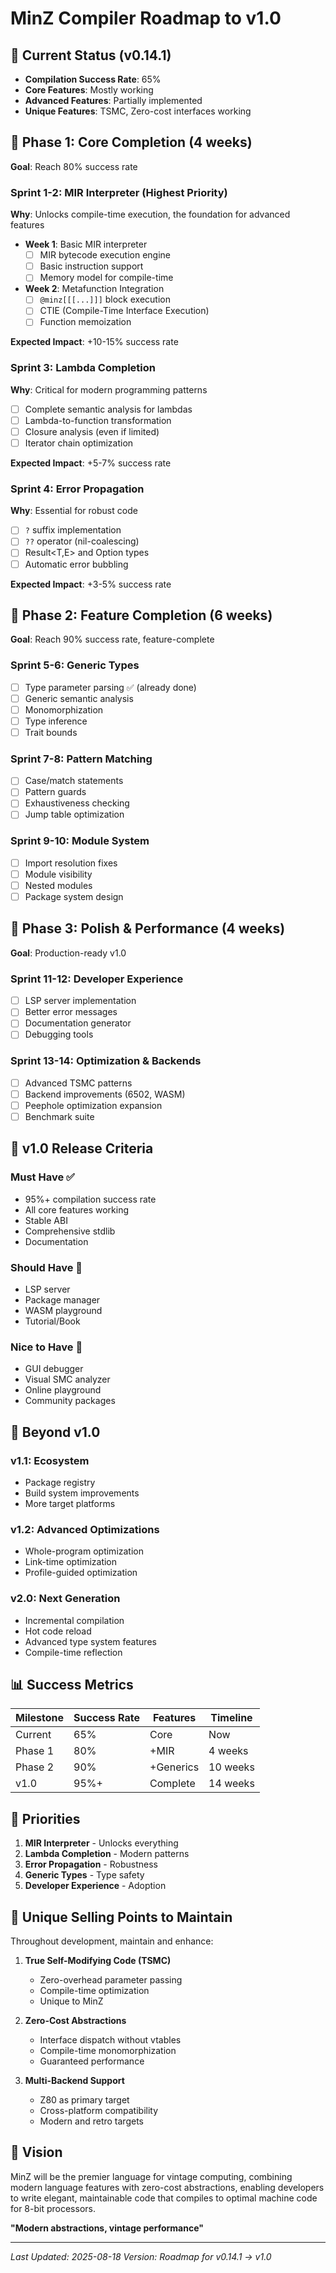 # MinZ Compiler Roadmap to v1.0

## 🎯 Current Status (v0.14.1)
- **Compilation Success Rate**: 65%
- **Core Features**: Mostly working
- **Advanced Features**: Partially implemented
- **Unique Features**: TSMC, Zero-cost interfaces working

## 📅 Phase 1: Core Completion (4 weeks)
**Goal**: Reach 80% success rate

### Sprint 1-2: MIR Interpreter (Highest Priority)
**Why**: Unlocks compile-time execution, the foundation for advanced features

- **Week 1**: Basic MIR interpreter
  - [ ] MIR bytecode execution engine
  - [ ] Basic instruction support
  - [ ] Memory model for compile-time
  
- **Week 2**: Metafunction Integration  
  - [ ] `@minz[[[...]]]` block execution
  - [ ] CTIE (Compile-Time Interface Execution)
  - [ ] Function memoization

**Expected Impact**: +10-15% success rate

### Sprint 3: Lambda Completion
**Why**: Critical for modern programming patterns

- [ ] Complete semantic analysis for lambdas
- [ ] Lambda-to-function transformation
- [ ] Closure analysis (even if limited)
- [ ] Iterator chain optimization

**Expected Impact**: +5-7% success rate

### Sprint 4: Error Propagation
**Why**: Essential for robust code

- [ ] `?` suffix implementation
- [ ] `??` operator (nil-coalescing)
- [ ] Result<T,E> and Option<T> types
- [ ] Automatic error bubbling

**Expected Impact**: +3-5% success rate

## 📅 Phase 2: Feature Completion (6 weeks)
**Goal**: Reach 90% success rate, feature-complete

### Sprint 5-6: Generic Types
- [ ] Type parameter parsing ✅ (already done)
- [ ] Generic semantic analysis
- [ ] Monomorphization
- [ ] Type inference
- [ ] Trait bounds

### Sprint 7-8: Pattern Matching
- [ ] Case/match statements
- [ ] Pattern guards
- [ ] Exhaustiveness checking
- [ ] Jump table optimization

### Sprint 9-10: Module System
- [ ] Import resolution fixes
- [ ] Module visibility
- [ ] Nested modules
- [ ] Package system design

## 📅 Phase 3: Polish & Performance (4 weeks)
**Goal**: Production-ready v1.0

### Sprint 11-12: Developer Experience
- [ ] LSP server implementation
- [ ] Better error messages
- [ ] Documentation generator
- [ ] Debugging tools

### Sprint 13-14: Optimization & Backends
- [ ] Advanced TSMC patterns
- [ ] Backend improvements (6502, WASM)
- [ ] Peephole optimization expansion
- [ ] Benchmark suite

## 🏁 v1.0 Release Criteria

### Must Have ✅
- 95%+ compilation success rate
- All core features working
- Stable ABI
- Comprehensive stdlib
- Documentation

### Should Have 🎯
- LSP server
- Package manager
- WASM playground
- Tutorial/Book

### Nice to Have 💫
- GUI debugger
- Visual SMC analyzer
- Online playground
- Community packages

## 🚀 Beyond v1.0

### v1.1: Ecosystem
- Package registry
- Build system improvements
- More target platforms

### v1.2: Advanced Optimizations
- Whole-program optimization
- Link-time optimization
- Profile-guided optimization

### v2.0: Next Generation
- Incremental compilation
- Hot code reload
- Advanced type system features
- Compile-time reflection

## 📊 Success Metrics

| Milestone | Success Rate | Features | Timeline |
|-----------|-------------|----------|----------|
| Current   | 65%         | Core     | Now      |
| Phase 1   | 80%         | +MIR     | 4 weeks  |
| Phase 2   | 90%         | +Generics| 10 weeks |
| v1.0      | 95%+        | Complete | 14 weeks |

## 🎯 Priorities

1. **MIR Interpreter** - Unlocks everything
2. **Lambda Completion** - Modern patterns
3. **Error Propagation** - Robustness
4. **Generic Types** - Type safety
5. **Developer Experience** - Adoption

## 💎 Unique Selling Points to Maintain

Throughout development, maintain and enhance:

1. **True Self-Modifying Code (TSMC)**
   - Zero-overhead parameter passing
   - Compile-time optimization
   - Unique to MinZ

2. **Zero-Cost Abstractions**
   - Interface dispatch without vtables
   - Compile-time monomorphization
   - Guaranteed performance

3. **Multi-Backend Support**
   - Z80 as primary target
   - Cross-platform compatibility
   - Modern and retro targets

## 🎉 Vision

MinZ will be the premier language for vintage computing, combining modern language features with zero-cost abstractions, enabling developers to write elegant, maintainable code that compiles to optimal machine code for 8-bit processors.

**"Modern abstractions, vintage performance"**

---
*Last Updated: 2025-08-18*
*Version: Roadmap for v0.14.1 → v1.0*